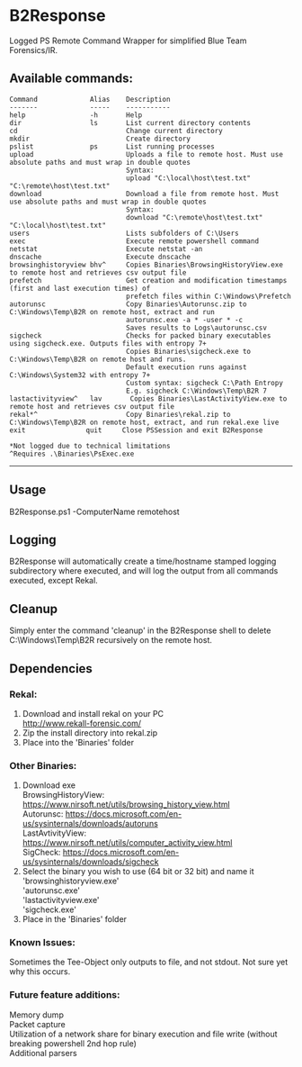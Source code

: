 # B2Response
Logged PS Remote Command Wrapper for simplified Blue Team Forensics/IR.

Available commands:
-----------------------------------------------------------------------------------------------------------------------------

    Command             Alias    Description
    -------             -----    -----------
    help                -h       Help
    dir                 ls       List current directory contents
    cd                           Change current directory
    mkdir                        Create directory
    pslist              ps       List running processes
    upload                       Uploads a file to remote host. Must use absolute paths and must wrap in double quotes
                                 Syntax: 
                                 upload "C:\local\host\test.txt" "C:\remote\host\test.txt"
    download                     Download a file from remote host. Must use absolute paths and must wrap in double quotes
                                 Syntax: 
                                 download "C:\remote\host\test.txt" "C:\local\host\test.txt"
    users                        Lists subfolders of C:\Users
    exec                         Execute remote powershell command
    netstat                      Execute netstat -an
    dnscache                     Execute dnscache
    browsinghistoryview bhv^     Copies Binaries\BrowsingHistoryView.exe to remote host and retrieves csv output file
    prefetch                     Get creation and modification timestamps (first and last execution times) of 
                                 prefetch files within C:\Windows\Prefetch
    autorunsc                    Copy Binaries\Autorunsc.zip to C:\Windows\Temp\B2R on remote host, extract and run
                                 autorunsc.exe -a * -user * -c
                                 Saves results to Logs\autorunsc.csv
    sigcheck                     Checks for packed binary executables using sigcheck.exe. Outputs files with entropy 7+
                                 Copies Binaries\sigcheck.exe to C:\Windows\Temp\B2R on remote host and runs.
                                 Default execution runs against C:\Windows\System32 with entropy 7+
                                 Custom syntax: sigcheck C:\Path Entropy
                                 E.g. sigcheck C:\Windows\Temp\B2R 7
    lastactivityview^   lav       Copies Binaries\LastActivityView.exe to remote host and retrieves csv output file
    rekal*^                      Copy Binaries\rekal.zip to C:\Windows\Temp\B2R on remote host, extract, and run rekal.exe live
    exit               quit     Close PSSession and exit B2Response    
    
    *Not logged due to technical limitations
    ^Requires .\Binaries\PsExec.exe 

-----------------------------------------------------------------------------------------------------------------------------

## Usage
B2Response.ps1 -ComputerName remotehost

## Logging
B2Response will automatically create a time/hostname stamped logging subdirectory where executed, and will log the output from all commands executed, except Rekal.

## Cleanup
Simply enter the command 'cleanup' in the B2Response shell to delete C:\Windows\Temp\B2R recursively on the remote host.

## Dependencies
### Rekal:
1) Download and install rekal on your PC  
http://www.rekall-forensic.com/
2) Zip the install directory into rekal.zip
3) Place into the 'Binaries' folder

### Other Binaries:
1) Download exe  
BrowsingHistoryView: https://www.nirsoft.net/utils/browsing_history_view.html  
Autorunsc: https://docs.microsoft.com/en-us/sysinternals/downloads/autoruns  
LastAvtivityView: https://www.nirsoft.net/utils/computer_activity_view.html  
SigCheck: https://docs.microsoft.com/en-us/sysinternals/downloads/sigcheck  
2) Select the binary you wish to use (64 bit or 32 bit) and name it   
'browsinghistoryview.exe'  
'autorunsc.exe'  
'lastactivityview.exe'  
'sigcheck.exe'  
3) Place in the 'Binaries' folder

### Known Issues:
Sometimes the Tee-Object only outputs to file, and not stdout. Not sure yet why this occurs.

### Future feature additions:
Memory dump  
Packet capture  
Utilization of a network share for binary execution and file write (without breaking powershell 2nd hop rule)  
Additional parsers  
